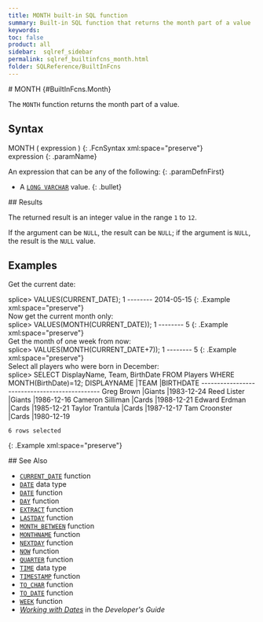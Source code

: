 ```yaml
---
title: MONTH built-in SQL function
summary: Built-in SQL function that returns the month part of a value
keywords:
toc: false
product: all
sidebar:  sqlref_sidebar
permalink: sqlref_builtinfcns_month.html
folder: SQLReference/BuiltInFcns
---
```

<section>
<div class="TopicContent" data-swiftype-index="true" markdown="1">
# MONTH   {#BuiltInFcns.Month}

The `MONTH` function returns the month part of a value.

## Syntax

<div class="fcnWrapperWide" markdown="1">
    MONTH ( expression )
{: .FcnSyntax xml:space="preserve"}

</div>
<div class="paramList" markdown="1">
expression
{: .paramName}

An expression that can be any of the following:
{: .paramDefnFirst}

* A [`LONG VARCHAR`](sqlref_datatypes_longvarchar.html) value.
{: .bullet}

</div>
## Results

The returned result is an integer value in the range `1` to `12`.

If the argument can be `NULL`, the result can be `NULL`; if the argument
is `NULL`, the result is the `NULL` value.

## Examples

Get the current date:

<div class="preWrapper" markdown="1">
    splice> VALUES(CURRENT_DATE);
    1
    --------
    2014-05-15
{: .Example xml:space="preserve"}

</div>
Now get the current month only:

<div class="preWrapper" markdown="1">
    splice> VALUES(MONTH(CURRENT_DATE));
    1
    --------
    5
{: .Example xml:space="preserve"}

</div>
Get the month of one week from now:

<div class="preWrapper" markdown="1">
    splice> VALUES(MONTH(CURRENT_DATE+7));
    1
    --------
    5
{: .Example xml:space="preserve"}

</div>
Select all players who were born in December:

<div class="preWrapper" markdown="1">
    splice> SELECT DisplayName, Team, BirthDate
       FROM Players
       WHERE MONTH(BirthDate)=12;
    DISPLAYNAME             |TEAM      |BIRTHDATE
    ----------------------------------------------
    Greg Brown              |Giants    |1983-12-24
    Reed Lister             |Giants    |1986-12-16
    Cameron Silliman        |Cards     |1988-12-21
    Edward Erdman           |Cards     |1985-12-21
    Taylor Trantula         |Cards     |1987-12-17
    Tam Croonster           |Cards     |1980-12-19
    
    6 rows selected
{: .Example xml:space="preserve"}

</div>
## See Also

* [`CURRENT_DATE`](sqlref_builtinfcns_currentdate.html) function
* [`DATE`](sqlref_builtinfcns_date.html) data type
* [`DATE`](sqlref_builtinfcns_date.html) function
* [`DAY`](sqlref_builtinfcns_day.html) function
* [`EXTRACT`](sqlref_builtinfcns_extract.html) function
* [`LASTDAY`](sqlref_builtinfcns_day.html) function
* [`MONTH_BETWEEN`](sqlref_builtinfcns_monthbetween.html) function
* [`MONTHNAME`](sqlref_builtinfcns_monthname.html) function
* [`NEXTDAY`](sqlref_builtinfcns_day.html) function
* [`NOW`](sqlref_builtinfcns_now.html) function
* [`QUARTER`](sqlref_builtinfcns_quarter.html) function
* [`TIME`](sqlref_builtinfcns_time.html) data type
* [`TIMESTAMP`](sqlref_builtinfcns_timestamp.html) function
* [`TO_CHAR`](sqlref_builtinfcns_char.html) function
* [`TO_DATE`](sqlref_builtinfcns_date.html) function
* [`WEEK`](sqlref_builtinfcns_week.html) function
* *[Working with Dates](developers_fundamentals_dates.html)* in the
  *Developer's Guide*

</div>
</section>

